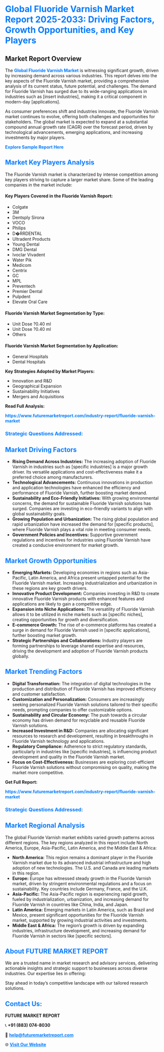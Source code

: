 <h1 style="color: #007BFF;">Global Fluoride Varnish Market Report 2025-2033: Driving Factors, Growth Opportunities, and Key Players</h1>

<section id="overview">
<h2>Market Report Overview</h2>
<p>The <a href="https://www.futuremarketreport.com/industry-report/fluoride-varnish-market" style="color: #007BFF; text-decoration: none;"><strong>Global Fluoride Varnish Market</strong></a> is witnessing significant growth, driven by increasing demand across various industries. This report delves into the key aspects of the Fluoride Varnish market, providing a comprehensive analysis of its current status, future potential, and challenges. The demand for Fluoride Varnish has surged due to its wide-ranging applications in industries such as [insert industries], making it a critical component in modern-day [applications].</p>
<p>As consumer preferences shift and industries innovate, the Fluoride Varnish market continues to evolve, offering both challenges and opportunities for stakeholders. The global market is expected to expand at a substantial compound annual growth rate (CAGR) over the forecast period, driven by technological advancements, emerging applications, and increasing investments by major players.</p>
</section>

<section id="overview">
<p><a href="https://www.futuremarketreport.com/request-sample/reportId=26279" style="color: #007BFF; text-decoration: none;"><strong>Explore Sample Report Here</strong></a></p>
</section>

<section id="key-players">
<h2 style="color: #007BFF;">Market Key Players Analysis</h2>
<p>The Fluoride Varnish market is characterized by intense competition among key players striving to capture a larger market share. Some of the leading companies in the market include:</p>
<h4>Key Players Covered in the Fluoride Varnish Report:</h4>
<ul><li>Colgate</li><li>3M</li><li>Dentsply Sirona</li><li>VOCO</li><li>Philips</li><li>D�RRDENTAL</li><li>Ultradent Products</li><li>Young Dental</li><li>DMG Dental</li><li>Ivoclar Vivadent</li><li>Water Pik</li><li>Medicom</li><li>Centrix</li><li>GC</li><li>MPL</li><li>Preventech</li><li>Premier Dental</li><li>Pulpdent</li><li>Elevate Oral Care</li></ul>
<h4>Fluoride Varnish Market Segmentation by Type:</h4>
<ul><li>Unit Dose ?0.40 ml</li><li>Unit Dose ?0.40 ml</li><li>Others</li></ul>

<h4>Fluoride Varnish Market Segmentation by Application:</h4>
<ul><li>General Hospitals</li><li>Dental Hospitals</li></ul>
<p><strong>Key Strategies Adopted by Market Players:</strong></p>
<ul>
<li>Innovation and R&D</li>
<li>Geographical Expansion</li>
<li>Sustainability Initiatives</li>
<li>Mergers and Acquisitions</li>
</ul>
</section>

<section>
<p><strong>Read Full Analysis: </strong></p><a href="https://www.futuremarketreport.com/industry-report/fluoride-varnish-market" style="color: #007BFF; text-decoration: none;"><strong>https://www.futuremarketreport.com/industry-report/fluoride-varnish-market</strong></a>
<h3 style="color: #007BFF;">Strategic Questions Addressed:</h3>
</section>

<section id="driving-factors">
<h2 style="color: #007BFF;">Market Driving Factors</h2>
<ul>
<li><strong>Rising Demand Across Industries:</strong> The increasing adoption of Fluoride Varnish in industries such as [specific industries] is a major growth driver. Its versatile applications and cost-effectiveness make it a preferred choice among manufacturers.</li>
<li><strong>Technological Advancements:</strong> Continuous innovations in production and application technologies have enhanced the efficiency and performance of Fluoride Varnish, further boosting market demand.</li>
<li><strong>Sustainability and Eco-Friendly Initiatives:</strong> With growing environmental concerns, the demand for sustainable Fluoride Varnish solutions has surged. Companies are investing in eco-friendly variants to align with global sustainability goals.</li>
<li><strong>Growing Population and Urbanization:</strong> The rising global population and rapid urbanization have increased the demand for [specific products], where Fluoride Varnish plays a vital role in meeting consumer needs.</li>
<li><strong>Government Policies and Incentives:</strong> Supportive government regulations and incentives for industries using Fluoride Varnish have created a conducive environment for market growth.</li>
</ul>
</section>

<section id="growth-opportunities">
<h2 style="color: #007BFF;">Market Growth Opportunities</h2>
<ul>
<li><strong>Emerging Markets:</strong> Developing economies in regions such as Asia-Pacific, Latin America, and Africa present untapped potential for the Fluoride Varnish market. Increasing industrialization and urbanization in these regions are key growth drivers.</li>
<li><strong>Innovative Product Development:</strong> Companies investing in R&D to create innovative Fluoride Varnish products with enhanced features and applications are likely to gain a competitive edge.</li>
<li><strong>Expansion into Niche Applications:</strong> The versatility of Fluoride Varnish allows it to be utilized in niche markets such as [specific niches], creating opportunities for growth and diversification.</li>
<li><strong>E-commerce Growth:</strong> The rise of e-commerce platforms has created a surge in demand for Fluoride Varnish used in [specific applications], further boosting market growth.</li>
<li><strong>Strategic Partnerships and Collaborations:</strong> Industry players are forming partnerships to leverage shared expertise and resources, driving the development and adoption of Fluoride Varnish products globally.</li>
</ul>
</section>

<section id="trending-factors">
<h2 style="color: #007BFF;">Market Trending Factors</h2>
<ul>
<li><strong>Digital Transformation:</strong> The integration of digital technologies in the production and distribution of Fluoride Varnish has improved efficiency and customer satisfaction.</li>
<li><strong>Customization and Personalization:</strong> Consumers are increasingly seeking personalized Fluoride Varnish solutions tailored to their specific needs, prompting companies to offer customizable options.</li>
<li><strong>Sustainability and Circular Economy:</strong> The push towards a circular economy has driven demand for recyclable and reusable Fluoride Varnish solutions.</li>
<li><strong>Increased Investment in R&D:</strong> Companies are allocating significant resources to research and development, resulting in breakthroughs in Fluoride Varnish technology and applications.</li>
<li><strong>Regulatory Compliance:</strong> Adherence to strict regulatory standards, particularly in industries like [specific industries], is influencing product development and quality in the Fluoride Varnish market.</li>
<li><strong>Focus on Cost-Effectiveness:</strong> Businesses are exploring cost-efficient Fluoride Varnish solutions without compromising on quality, making the market more competitive.</li>
</ul>
</section>

<section>
<p><strong>Get Full Report: </strong></p><a href="https://www.futuremarketreport.com/industry-report/fluoride-varnish-market" style="color: #007BFF; text-decoration: none;"><strong>https://www.futuremarketreport.com/industry-report/fluoride-varnish-market</strong></a>
<h3 style="color: #007BFF;">Strategic Questions Addressed:</h3>
</section>


<section id="regional-analysis">
<h2 style="color: #007BFF;">Market Regional Analysis</h2>
<p>The global Fluoride Varnish market exhibits varied growth patterns across different regions. The key regions analyzed in this report include North America, Europe, Asia-Pacific, Latin America, and the Middle East & Africa:</p>
<ul>
<li><strong>North America:</strong> This region remains a dominant player in the Fluoride Varnish market due to its advanced industrial infrastructure and high adoption of new technologies. The U.S. and Canada are leading markets in this region.</li>
<li><strong>Europe:</strong> Europe has witnessed steady growth in the Fluoride Varnish market, driven by stringent environmental regulations and a focus on sustainability. Key countries include Germany, France, and the U.K.</li>
<li><strong>Asia-Pacific:</strong> The Asia-Pacific region is experiencing rapid growth, fueled by industrialization, urbanization, and increasing demand for Fluoride Varnish in countries like China, India, and Japan.</li>
<li><strong>Latin America:</strong> Emerging markets in Latin America, such as Brazil and Mexico, present significant opportunities for the Fluoride Varnish market, supported by growing industrial activities and investments.</li>
<li><strong>Middle East & Africa:</strong> The region’s growth is driven by expanding industries, infrastructure development, and increasing demand for Fluoride Varnish in sectors like [specific sectors].</li>
</ul>
</section>

<footer>
<h2 style="color: #007BFF;">About FUTURE MARKET REPORT</h2>
<p>We are a trusted name in market research and advisory services, delivering actionable insights and strategic support to businesses across diverse industries. Our expertise lies in offering:</p>

<p>Stay ahead in today’s competitive landscape with our tailored research solutions.</p>

<h2 style="color: #007BFF;">Contact Us:</h2>
<p><strong>FUTURE MARKET REPORT</strong></p>
<p>📞 <strong>+91 (883) 074-8030</strong></p>
<p>📧 <strong><a href="mailto:help@futuremarketreport.com" style="color: #007BFF;">help@futuremarketreport.com</a></strong></p>
<p>🌐 <strong><a href="https://www.futuremarketreport.com/" style="color: #007BFF;">Visit Our Website</a></strong></p>
</footer>